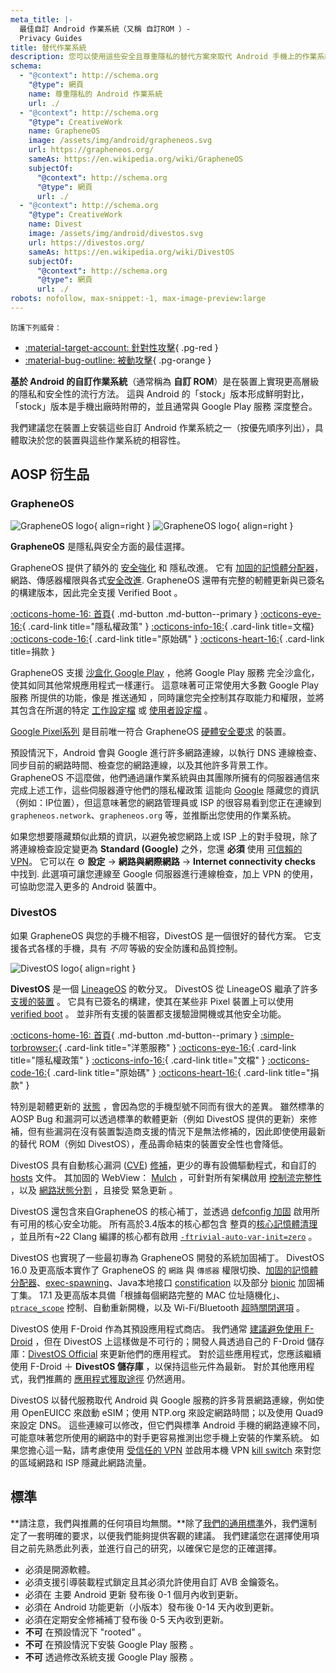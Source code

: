 ```yaml
---
meta_title: |-
  最佳自訂 Android 作業系統（又稱 自訂ROM ）-
  Privacy Guides
title: 替代作業系統
description: 您可以使用這些安全且尊重隱私的替代方案來取代 Android 手機上的作業系統。
schema:
  - "@context": http://schema.org
    "@type": 網頁
    name: 尊重隱私的 Android 作業系統
    url: ./
  - "@context": http://schema.org
    "@type": CreativeWork
    name: GrapheneOS
    image: /assets/img/android/grapheneos.svg
    url: https://grapheneos.org/
    sameAs: https://en.wikipedia.org/wiki/GrapheneOS
    subjectOf:
      "@context": http://schema.org
      "@type": 網頁
      url: ./
  - "@context": http://schema.org
    "@type": CreativeWork
    name: Divest
    image: /assets/img/android/divestos.svg
    url: https://divestos.org/
    sameAs: https://en.wikipedia.org/wiki/DivestOS
    subjectOf:
      "@context": http://schema.org
      "@type": 網頁
      url: ./
robots: nofollow, max-snippet:-1, max-image-preview:large
---
```


<small>防護下列威脅：</small>

- [:material-target-account: 針對性攻擊](../basics/common-threats.md#attacks-against-specific-individuals){ .pg-red }
- [:material-bug-outline: 被動攻擊](../basics/common-threats.md#security-and-privacy){ .pg-orange }

**基於 Android 的自訂作業系統**（通常稱為 **自訂 ROM**）是在裝置上實現更高層級的隱私和安全性的流行方法。 這與 Android 的「stock」版本形成鮮明對比，「stock」版本是手機出廠時附帶的，並且通常與 Google Play 服務 深度整合。

我們建議您在裝置上安裝這些自訂 Android 作業系統之一（按優先順序列出），具體取決於您的裝置與這些作業系統的相容性。

## AOSP 衍生品

### GrapheneOS

<div class="admonition recommendation" markdown>

![GrapheneOS logo](../assets/img/android/grapheneos.svg#only-light){ align=right }
![GrapheneOS logo](../assets/img/android/grapheneos-dark.svg#only-dark){ align=right }

**GrapheneOS** 是隱私與安全方面的最佳選擇。

GrapheneOS 提供了額外的 [安全強化](https://zh.m.wikipedia.org/wiki/%E5%AE%89%E5%85%A8%E5%BC%B7%E5%8C%96) 和 隱私改進。 它有 [加固的記憶體分配器](https://github.com/GrapheneOS/hardened_malloc)，網路、傳感器權限與各式[安全改進](https://grapheneos.org/features). GrapheneOS 還帶有完整的軔體更新與已簽名的構建版本，因此完全支援 Verified Boot 。

[:octicons-home-16: 首頁](https://grapheneos.org){ .md-button .md-button--primary }
[:octicons-eye-16:](https://grapheneos.org/faq#privacy-policy){ .card-link title="隱私權政策" }
[:octicons-info-16:](https://grapheneos.org/faq){ .card-link title=文檔}
[:octicons-code-16:](https://grapheneos.org/source){ .card-link title="原始碼" }
[:octicons-heart-16:](https://grapheneos.org/donate){ .card-link title=捐款 }

</div>

GrapheneOS 支援 [沙盒化 Google Play](https://grapheneos.org/usage#sandboxed-google-play) ，他將 Google Play 服務 完全沙盒化，使其如同其他常規應用程式一樣運行。 這意味著可正常使用大多數 Google Play 服務 所提供的功能，像是 推送通知 ，同時讓您完全控制其存取能力和權限，並將其包含在所選的特定 [工作設定檔](../os/android-overview.md#work-profile) 或 [使用者設定檔](../os/android-overview.md#user-profiles) 。

[Google Pixel系列](../mobile-phones.md#google-pixel) 是目前唯一符合 GrapheneOS [硬體安全要求](https://grapheneos.org/faq#future-devices) 的裝置。

預設情況下，Android 會與 Google 進行許多網路連線，以執行 DNS 連線檢查、同步目前的網路時間、檢查您的網路連線，以及其他許多背景工作。 GrapheneOS 不這麼做，他們通過讓作業系統與由其團隊所擁有的伺服器通信來完成上述工作，這些伺服器遵守他們的隱私權政策 這能向 [Google](.../basics/common-threats.md#privacy-from-service-providers) 隱藏您的資訊（例如：IP位置），但這意味著您的網路管理員或 ISP 的很容易看到您正在連線到 `grapheneos.network`、`grapheneos.org` 等，並推斷出您使用的作業系統。

如果您想要隱藏類似此類的資訊，以避免被您網路上或 ISP 上的對手發現，除了將連線檢查設定變更為 **Standard (Google)** 之外，您還 **必須** 使用 [可信賴的 VPN](../vpn.md)。 它可以在 :gear: **設定** → **網路與網際網路** → **Internet connectivity checks** 中找到. 此選項可讓您連線至 Google 伺服器進行連線檢查，加上 VPN 的使用，可協助您混入更多的 Android 裝置中。

### DivestOS

如果 GrapheneOS 與您的手機不相容，DivestOS 是一個很好的替代方案。 它支援各式各樣的手機，具有 _不同_ 等級的安全防護和品質控制。

<div class="admonition recommendation" markdown>

![DivestOS logo](../assets/img/android/divestos.svg){ align=right }

**DivestOS** 是一個 [LineageOS](https://lineageos.org) 的軟分叉。
DivestOS 從 LineageOS 繼承了許多 [支援的裝置](https://divestos.org/index.php?page=devices\&base=LineageOS) 。 它具有已簽名的構建，使其在某些非 Pixel 裝置上可以使用 [verified boot](../os/android-overview.md#verified-boot) 。 並非所有支援的裝置都支援驗證開機或其他安全功能。

[:octicons-home-16: 首頁](https://divestos.org){ .md-button .md-button--primary }
[:simple-torbrowser:](http://divestoseb5nncsydt7zzf5hrfg44md4bxqjs5ifcv4t7gt7u6ohjyyd.onion){ .card-link title="洋蔥服務" }
[:octicons-eye-16:](https://divestos.org/index.php?page=privacy_policy){ .card-link title="隱私權政策" }
[:octicons-info-16:](https://divestos.org/index.php?page=faq){ .card-link title="文檔" }
[:octicons-code-16:](https://github.com/divested-mobile){ .card-link title="原始碼" }
[:octicons-heart-16:](https://divested.dev/pages/donate){ .card-link title="捐款" }

</div>

特別是韌體更新的 [狀態](https://gitlab.com/divested-mobile/firmware-empty/-/blob/master/STATUS) ，會因為您的手機型號不同而有很大的差異。 雖然標準的 AOSP Bug 和漏洞可以透過標準的軟體更新（例如 DivestOS 提供的更新）來修補，但有些漏洞在沒有裝置製造商支援的情況下是無法修補的，因此即使使用最新的替代 ROM（例如 DivestOS），產品壽命結束的裝置安全性也會降低。

DivestOS 具有自動核心漏洞 ([CVE](https://zh.wikipedia.org/wiki/Common_Vulnerabilities_and_Exposures)) [修補](https://gitlab.com/divested-mobile/cve_checker)，更少的專有設備驅動程式，和自訂的 [hosts](https://divested.dev/index.php?page=dnsbl) 文件。 其加固的 WebView： [Mulch](https://gitlab.com/divested-mobile/mulch) ，可針對所有架構啟用 [控制流完整性](https://en.wikipedia.org/wiki/Control-flow_integrity) ，以及 [網路狀態分割](https://developer.mozilla.org/docs/Web/Privacy/State_Partitioning) ，且接受 緊急更新 。

DivestOS 還包含來自GrapheneOS 的核心補丁，並透過 [defconfig 加固](https://github.com/Divested-Mobile/DivestOS-Build/blob/master/Scripts/Common/Functions.sh#L758) 啟用所有可用的核心安全功能。 所有高於3.4版本的核心都包含 整頁的[核心記憶體清理](https://lwn.net/Articles/334747) ，並且所有~22 Clang 編譯的核心都有啟用 [`-ftrivial-auto-var-init=zero`](https://reviews.llvm.org/D54604?id=174471) 。

DivestOS 也實現了一些最初專為 GrapheneOS 開發的系統加固補丁。 DivestOS 16.0 及更高版本實作了 GrapheneOS 的 `網路` 與 `傳感器` 權限切換、[加固的記憶體分配器](https://github.com/GrapheneOS/hardened_malloc)、[exec-spawning](https://grapheneos.org/usage#exec-spawning)、Java本地接口 [constification](https://zh.wikipedia.org/zh-tw/Const) 以及部分 [bionic](https://zh.wikipedia.org/zh-tw/Bionic_%28%E8%BB%9F%E9%AB%94%29) 加固補丁集。 17.1 及更高版本具備「根據每個網路完整的 MAC 位址隨機化」、[`ptrace_scope`](https://kernel.org/doc/html/latest/admin-guide/LSM/Yama.html) 控制、自動重新開機，以及 Wi-Fi/Bluetooth [超時關閉選項](https://grapheneos.org/features#attack-surface-reduction) 。

DivestOS 使用 F-Droid 作為其預設應用程式商店。 我們通常 [建議避免使用 F-Droid](obtaining-apps.md#f-droid) ，但在 DivestOS 上這樣做是不可行的；開發人員透過自己的 F-Droid 儲存庫：[DivestOS Official](https://divestos.org/fdroid/official) 來更新他們的應用程式。 對於這些應用程式，您應該繼續使用 F-Droid ＋ **DivestOS 儲存庫** ，以保持這些元件為最新。 對於其他應用程式，我們推薦的 [應用程式獲取途徑](obtaining-apps.md) 仍然適用。

DivestOS 以替代服務取代 Android 與 Google 服務的許多背景網路連線，例如使用 OpenEUICC 來啟動 eSIM；使用 NTP.org 來設定網路時間；以及使用 Quad9 來設定 DNS。 這些連線可以修改，但它們與標準 Android 手機的網路連線不同，可能意味著您所使用的網路中的對手更容易推測出您手機上安裝的作業系統。 如果您擔心這一點，請考慮使用 [受信任的 VPN](../vpn.md) 並啟用本機 VPN [kill switch](../os/android-overview.md#vpn-killswitch) 來對您的區域網路和 ISP 隱藏此網路流量。

## 標準

\*\*請注意，我們與推薦的任何項目均無關。\*\*除了[我們的通用標準](../about/criteria.md)外，我們還制定了一套明確的要求，以便我們能夠提供客觀的建議。 我們建議您在選擇使用項目之前先熟悉此列表，並進行自己的研究，以確保它是您的正確選擇。

- 必須是開源軟體。
- 必須支援引導裝載程式鎖定且其必須允許使用自訂 AVB 金鑰簽名。
- 必須在 主要 Android 更新 發布後 0-1 個月內收到更新。
- 必須在 Android 功能更新（小版本）發布後 0-14 天內收到更新。
- 必須在定期安全修補補丁發布後 0-5 天內收到更新。
- **不可** 在預設情況下 "rooted" 。
- **不可** 在預設情況下安裝 Google Play 服務 。
- **不可** 透過修改系統支援 Google Play 服務 。
